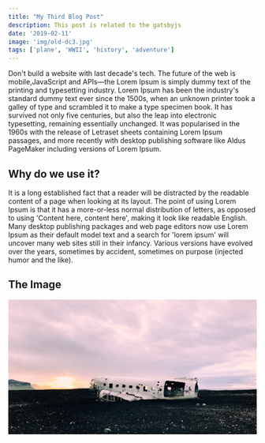 ```yaml
---
title: "My Third Blog Post"
description: This post is related to the gatsbyjs
date: '2019-02-11'
image: 'img/old-dc3.jpg'
tags: ['plane', 'WWII', 'history', 'adventure']
---
```

Don't build a website with last decade's tech. The future of the web is mobile,JavaScript and APIs—the Lorem Ipsum is simply dummy text of the printing and typesetting industry. Lorem Ipsum has been the industry's standard dummy text ever since the 1500s, when an unknown printer took a galley of type and scrambled it to make a type specimen book. It has survived not only five centuries, but also the leap into electronic typesetting, remaining essentially unchanged. It was popularised in the 1960s with the release of Letraset sheets containing Lorem Ipsum passages, and more recently with desktop publishing software like Aldus PageMaker including versions of Lorem Ipsum.

## Why do we use it?

It is a long established fact that a reader will be distracted by the readable content of a page when looking at its layout. The point of using Lorem Ipsum is that it has a more-or-less normal distribution of letters, as opposed to using 'Content here, content here', making it look like readable English. Many desktop publishing packages and web page editors now use Lorem Ipsum as their default model text and a search for 'lorem ipsum' will uncover many web sites still in their infancy. Various versions have evolved over the years, sometimes by accident, sometimes on purpose (injected humor and the like).


## The Image

![old-dc3](img/old-dc3.jpg)